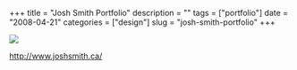 +++
title = "Josh Smith Portfolio"
description = ""
tags = ["portfolio"]
date = "2008-04-21"
categories = ["design"]
slug = "josh-smith-portfolio"
+++


 

  <div id="screens-thumbs" class="clearfix">
    <div class="txt-center" id="design-submission"><a href="http://www.joshsmith.ca/"><img id='bluga-thumbnail-1211' class='bluga-thumbnail large' src='//media.konigi.com/bluga/
wt480c927d2bff6_0.jpg'/></a></div>  
  </div>   
<p><a href="http://www.joshsmith.ca/">http://www.joshsmith.ca/</a></p>




